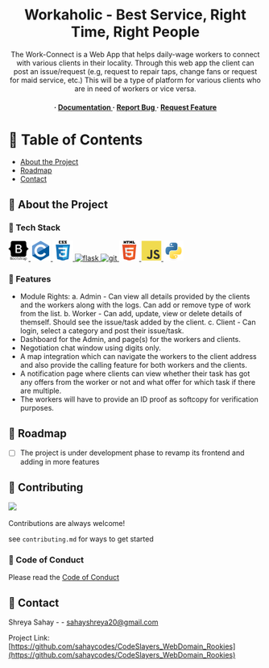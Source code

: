 <div align='center'>

<h1>Workaholic - Best Service, Right Time, Right People</h1>
<p>The Work-Connect is a Web App that helps daily-wage workers to connect with various clients in their locality. Through this web app the client can post an issue/request (e.g, request to repair taps, change fans or request for maid service, etc.) This will be a type of platform for various clients who are in need of workers or vice versa.</p>

<h4> <span> · </span> <a href="https://github.com/sahaycodes/CodeSlayers_WebDomain_Rookies/blob/master/README.md"> Documentation </a> <span> · </span> <a href="https://github.com/sahaycodes/CodeSlayers_WebDomain_Rookies/issues"> Report Bug </a> <span> · </span> <a href="https://github.com/sahaycodes/CodeSlayers_WebDomain_Rookies/issues"> Request Feature </a> </h4>


</div>

# :notebook_with_decorative_cover: Table of Contents

- [About the Project](#star2-about-the-project)
- [Roadmap](#compass-roadmap)
- [Contact](#handshake-contact)


## :star2: About the Project
### :space_invader: Tech Stack
<p align="left"> <a href="https://getbootstrap.com" target="_blank" rel="noreferrer"> <img src="https://raw.githubusercontent.com/devicons/devicon/master/icons/bootstrap/bootstrap-plain-wordmark.svg" alt="bootstrap" width="40" height="40"/> </a> <a href="https://www.cprogramming.com/" target="_blank" rel="noreferrer"> <img src="https://raw.githubusercontent.com/devicons/devicon/master/icons/c/c-original.svg" alt="c" width="40" height="40"/> </a> <a href="https://www.w3schools.com/css/" target="_blank" rel="noreferrer"> <img src="https://raw.githubusercontent.com/devicons/devicon/master/icons/css3/css3-original-wordmark.svg" alt="css3" width="40" height="40"/> </a>  <a href="https://flask.palletsprojects.com/" target="_blank" rel="noreferrer"> <img src="https://www.vectorlogo.zone/logos/pocoo_flask/pocoo_flask-icon.svg" alt="flask" width="40" height="40"/> </a>   <a href="https://git-scm.com/" target="_blank" rel="noreferrer"> <img src="https://www.vectorlogo.zone/logos/git-scm/git-scm-icon.svg" alt="git" width="40" height="40"/> </a> <a href="https://www.w3.org/html/" target="_blank" rel="noreferrer"> <img src="https://raw.githubusercontent.com/devicons/devicon/master/icons/html5/html5-original-wordmark.svg" alt="html5" width="40" height="40"/> </a> <a href="https://developer.mozilla.org/en-US/docs/Web/JavaScript" target="_blank" rel="noreferrer"> <img src="https://raw.githubusercontent.com/devicons/devicon/master/icons/javascript/javascript-original.svg" alt="javascript" width="40" height="40"/> </a>  <a href="https://www.python.org" target="_blank" rel="noreferrer"> <img src="https://raw.githubusercontent.com/devicons/devicon/master/icons/python/python-original.svg" alt="python" width="40" height="40"/> </a> 

### :dart: Features
- Module Rights: a. Admin - Can view all details provided by the clients and the workers along with the logs. Can add or remove type of work from the list. b. Worker - Can add, update, view or delete details of themself. Should see the issue/task added by the client. c. Client - Can login, select a category and post their issue/task.
- Dashboard for the Admin, and page(s) for the workers and clients.
- Negotiation chat window using digits only.
- A map integration which can navigate the workers to the client address and also provide the calling feature for both workers and the clients.
- A notification page where clients can view whether their task has got any offers from the worker or not and what offer for which task if there are multiple.
- The workers will have to provide an ID proof as softcopy for verification purposes.


## :compass: Roadmap

* [ ] The project is under development phase to revamp its frontend and adding in more features


## :wave: Contributing

<a href="https://github.com/sahaycodes/CodeSlayers_WebDomain_Rookies/graphs/contributors"> <img src="https://contrib.rocks/image?repo=Louis3797/awesome-readme-template" /> </a>

Contributions are always welcome!

see `contributing.md` for ways to get started

### :scroll: Code of Conduct

Please read the [Code of Conduct](https://github.com/sahaycodes/CodeSlayers_WebDomain_Rookies/blob/master/CODE_OF_CONDUCT.md)

## :handshake: Contact

Shreya Sahay - - sahayshreya20@gmail.com

Project Link: [https://github.com/sahaycodes/CodeSlayers_WebDomain_Rookies](https://github.com/sahaycodes/CodeSlayers_WebDomain_Rookies)
